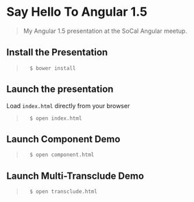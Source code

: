 # Say Hello To Angular 1.5

> My Angular 1.5 presentation at the SoCal Angular meetup.

## Install the Presentation
>       $ bower install

## Launch the presentation
Load `index.html` directly from your browser
>       $ open index.html


## Launch Component Demo
>       $ open component.html

## Launch Multi-Transclude Demo
>       $ open transclude.html
